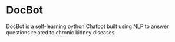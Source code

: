 # DocBot
DocBot is a self-learning python Chatbot built using NLP to answer questions related to chronic kidney diseases
